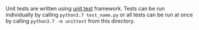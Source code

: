 Unit tests are written using [unit test](https://docs.python.org/3/library/unittest.html) framework.
Tests can be run individually by calling `python3.7 test_name.py` or all tests can be run at once by calling `python3.7 -m unittest` from this directory.